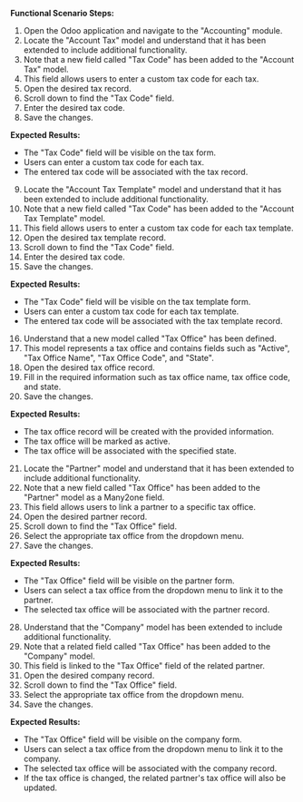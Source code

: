 **Functional Scenario Steps:**
1. Open the Odoo application and navigate to the "Accounting" module.
2. Locate the "Account Tax" model and understand that it has been extended to include additional functionality.
3. Note that a new field called "Tax Code" has been added to the "Account Tax" model.
4. This field allows users to enter a custom tax code for each tax.
5. Open the desired tax record.
6. Scroll down to find the "Tax Code" field.
7. Enter the desired tax code.
8. Save the changes.

**Expected Results:**
- The "Tax Code" field will be visible on the tax form.
- Users can enter a custom tax code for each tax.
- The entered tax code will be associated with the tax record.

9. Locate the "Account Tax Template" model and understand that it has been extended to include additional functionality.
10. Note that a new field called "Tax Code" has been added to the "Account Tax Template" model.
11. This field allows users to enter a custom tax code for each tax template.
12. Open the desired tax template record.
13. Scroll down to find the "Tax Code" field.
14. Enter the desired tax code.
15. Save the changes.

**Expected Results:**
- The "Tax Code" field will be visible on the tax template form.
- Users can enter a custom tax code for each tax template.
- The entered tax code will be associated with the tax template record.

16. Understand that a new model called "Tax Office" has been defined.
17. This model represents a tax office and contains fields such as "Active", "Tax Office Name", "Tax Office Code", and "State".
18. Open the desired tax office record.
19. Fill in the required information such as tax office name, tax office code, and state.
20. Save the changes.

**Expected Results:**
- The tax office record will be created with the provided information.
- The tax office will be marked as active.
- The tax office will be associated with the specified state.

21. Locate the "Partner" model and understand that it has been extended to include additional functionality.
22. Note that a new field called "Tax Office" has been added to the "Partner" model as a Many2one field.
23. This field allows users to link a partner to a specific tax office.
24. Open the desired partner record.
25. Scroll down to find the "Tax Office" field.
26. Select the appropriate tax office from the dropdown menu.
27. Save the changes.

**Expected Results:**
- The "Tax Office" field will be visible on the partner form.
- Users can select a tax office from the dropdown menu to link it to the partner.
- The selected tax office will be associated with the partner record.

28. Understand that the "Company" model has been extended to include additional functionality.
29. Note that a related field called "Tax Office" has been added to the "Company" model.
30. This field is linked to the "Tax Office" field of the related partner.
31. Open the desired company record.
32. Scroll down to find the "Tax Office" field.
33. Select the appropriate tax office from the dropdown menu.
34. Save the changes.

**Expected Results:**
- The "Tax Office" field will be visible on the company form.
- Users can select a tax office from the dropdown menu to link it to the company.
- The selected tax office will be associated with the company record.
- If the tax office is changed, the related partner's tax office will also be updated.
